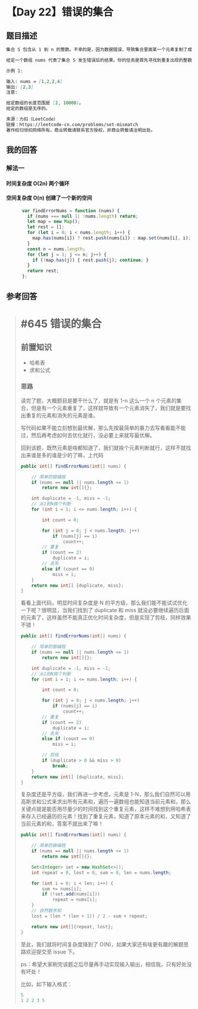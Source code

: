 # 【Day 22】错误的集合

## 题目描述

```markdown
集合 S 包含从 1 到 n 的整数。不幸的是，因为数据错误，导致集合里面某一个元素复制了成了集合里面的另外一个元素的值，导致集合丢失了一个整数并且有一个元素重复。

给定一个数组 nums 代表了集合 S 发生错误后的结果。你的任务是首先寻找到重复出现的整数，再找到丢失的整数，将它们以数组的形式返回。

示例 1:

输入: nums = [1,2,2,4]
输出: [2,3]
注意:

给定数组的长度范围是 [2, 10000]。
给定的数组是无序的。

来源：力扣（LeetCode）
链接：https://leetcode-cn.com/problems/set-mismatch
著作权归领扣网络所有。商业转载请联系官方授权，非商业转载请注明出处。
```

## 我的回答

### 解法一

#### 时间复杂度 O(2n) 两个循环

#### 空间复杂度 O(n) 创建了一个新的空间

```JavaScript
      var findErrorNums = function (nums) {
        if (nums === null || !nums.length) return;
        let map = new Map();
        let rest = [];
        for (let i = 0; i < nums.length; i++) {
          map.has(nums[i]) ? rest.push(nums[i]) : map.set(nums[i], i);
        }
        const n = nums.length;
        for (let j = 1; j <= n; j++) {
          if (!map.has(j)) { rest.push(j); continue; }
        }
        return rest;
      };
```

## 参考回答

> # #645 错误的集合
>
> ## 前置知识
>
> - 哈希表
> - 求和公式
>
> ### 思路
>
> 读完了题，大概题目是要干什么了，就是有 1-n 这么一个 n 个元素的集合，但是有一个元素重复了，这样就导致有一个元素消失了，我们就是要找出重复的元素和消失的元素是谁。
>
> 写代码如果不能立刻想到最优解，那么先按最简单的暴力去写看看能不能过，然后再考虑如何去优化就行，没必要上来就写最优解。
>
> 回到该题，既然元素是啥都知道了，我们就挨个元素判断就行，这样不就找出来谁是多的谁是少的了嘛，上代码
>
> ```java
> public int[] findErrorNums(int[] nums) {
>
>     // 简单防御编程
>     if (nums == null || nums.length <= 1)
>         return new int[]{};
>
>     int duplicate = -1, miss = -1;
>     // 从1到N挨个判断
>     for (int i = 1; i <= nums.length; i++) {
>
>         int count = 0;
>
>         for (int j = 0; j < nums.length; j++)
>             if (nums[j] == i)
>                 count++;
>         // 重复
>         if (count == 2)
>             duplicate = i;
>         // 丢失
>         else if (count == 0)
>             miss = i;
>     }
>     return new int[] {duplicate, miss};
> }
> ```
>
> 看看上面代码，明显时间复杂度是 N 的平方级，那么我们能不能试试优化一下呢？很明显，当我们找到了 duplicate 和 miss 就没必要继续遍历后面的元素了，这样虽然不能真正优化时间复杂度，但是实现了剪枝，同样效果不错！
>
> ```java
> public int[] findErrorNums(int[] nums) {
>
>     // 简单防御编程
>     if (nums == null || nums.length <= 1)
>         return new int[]{};
>
>     int duplicate = -1, miss = -1;
>     // 从1到N挨个判断
>     for (int i = 1; i <= nums.length; i++) {
>
>         int count = 0;
>
>         for (int j = 0; j < nums.length; j++)
>             if (nums[j] == i)
>                 count++;
>         // 重复
>         if (count == 2)
>             duplicate = i;
>         // 丢失
>         else if (count == 0)
>             miss = i;
>
>         // 剪枝
>         if (duplicate > 0 && miss > 0)
>             break;
>     }
>     return new int[] {duplicate, miss};
> }
> ```
>
> 复杂度还是平方级，我们再进一步考虑，元素是 1-N，那么我们自然可以用高斯求和公式来求出所有元素和，遍历一遍数组也能知道当前元素和，那么关键点就是能否用尽量少的时间找到这个重复元素，这样不难想到用哈希表来存入已经遍历的元素！找到了重复元素，知道了原本元素的和，又知道了当前元素的和，答案不就出来了嘛！
>
> ```java
> public int[] findErrorNums(int[] nums) {
>
>     // 简单防御编程
>     if (nums == null || nums.length <= 1)
>         return new int[]{};
>
>     Set<Integer> set = new HashSet<>();
>     int repeat = 0, lost = 0, sum = 0, len = nums.length;
>
>     for (int i = 0; i < len; i++) {
>         sum += nums[i];
>         if (!set.add(nums[i]))
>             repeat = nums[i];
>     }
>     // 自然数求和
>     lost = (len * (len + 1)) / 2 - sum + repeat;
>
>     return new int[]{repeat, lost};
> }
> ```
>
> 至此，我们就将时间复杂度降到了 O(N)，如果大家还有啥更有趣的解题思路欢迎提交至 issue 下。
>
> ps：希望大家刷完该题之后尽量再手动实现输入输出，相信我，只有好处没有坏处！
>
> 比如，如下输入格式：
>
> ```java
> 5
> 1 2 2 3 5
> ```
